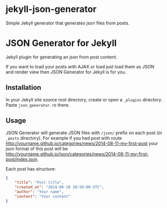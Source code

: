 jekyll-json-generator
=====================

Simple Jekyll generator that generates json files from posts.

# JSON Generator for Jekyll

Jekyll plugin for generating an json from post content.

If you want to load your posts with AJAX or load just load them as JSON and render view then JSON Generator for Jekyll is for you.

## Installation

In your Jekyll site source root directory, create or open a `_plugins` directory. Paste `json_generator.rb` there.

## Usage

JSON Generator will generate JSON files with `/json/` prefix on each post (in `_posts` directory). For example if you had post with route http://yourname.github.io/categories/news/2014-08-11-my-first-post your json format of this post will be http://yourname.github.io/json/categories/news/2014-08-11-my-first-post/index.json.

Each post has structure:

```json
{
    "title": "Post title",
    "created_at": "2014-08-10 20:50:00 UTC",
    "author": "Your name",
    "content": "Your content"
}
```
